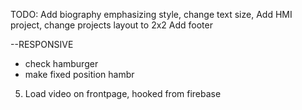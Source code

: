 TODO:
Add biography emphasizing style, change text size,
Add HMI project, change projects layout to 2x2
Add footer

--RESPONSIVE

- check hamburger
- make fixed position hambr

5. Load video on frontpage, hooked from firebase
